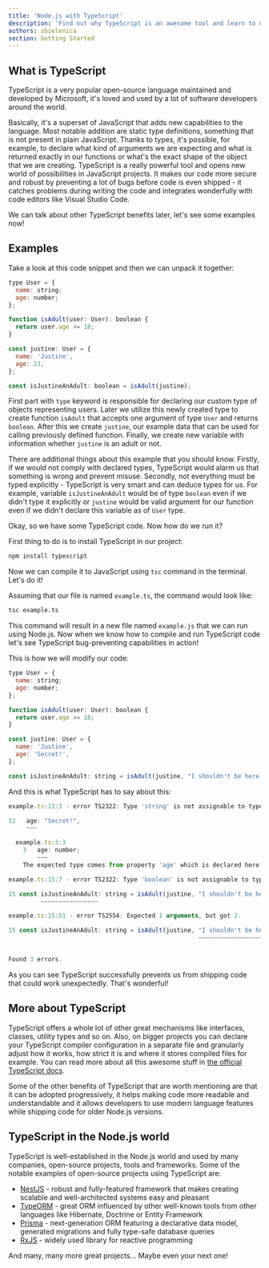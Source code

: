 ```yaml
---
title: 'Node.js with TypeScript'
description: 'Find out why TypeScript is an awesome tool and learn to use it by yourself.'
authors: sbielenica
section: Getting Started
---
```


## What is TypeScript

TypeScript is a very popular open-source language maintained and developed by Microsoft, it's loved and used by a lot of software developers around the world.

Basically, it's a superset of JavaScript that adds new capabilities to the language. Most notable addition are static type definitions, something that is not present in plain JavaScript. Thanks to types, it's possible, for example, to declare what kind of arguments we are expecting and what is returned exactly in our functions or what's the exact shape of the object that we are creating. TypeScript is a really powerful tool and opens new world of possibilities in JavaScript projects. It makes our code more secure and robust by preventing a lot of bugs before code is even shipped - it catches problems during writing the code and integrates wonderfully with code editors like Visual Studio Code.

We can talk about other TypeScript benefits later, let's see some examples now!

## Examples

Take a look at this code snippet and then we can unpack it together:

```js
type User = {
  name: string;
  age: number;
};

function isAdult(user: User): boolean {
  return user.age >= 18;
}

const justine: User = {
  name: 'Justine',
  age: 23,
};

const isJustineAnAdult: boolean = isAdult(justine);
```

First part with `type` keyword is responsible for declaring our custom type of objects representing users. Later we utilize this newly created type to create function `isAdult` that accepts one argument of type `User` and returns `boolean`. After this we create `justine`, our example data that can be used for calling previously defined function. Finally, we create new variable with information whether `justine` is an adult or not.

There are additional things about this example that you should know. Firstly, if we would not comply with declared types, TypeScript would alarm us that something is wrong and prevent misuse. Secondly, not everything must be typed explicitly - TypeScript is very smart and can deduce types for us. For example, variable `isJustineAnAdult` would be of type `boolean` even if we didn't type it explicitly or `justine` would be valid argument for our function even if we didn't declare this variable as of `User` type.

Okay, so we have some TypeScript code. Now how do we run it?

First thing to do is to install TypeScript in our project:

```bash
npm install typescript
```

Now we can compile it to JavaScript using `tsc` command in the terminal. Let's do it!

Assuming that our file is named `example.ts`, the command would look like:

```bash
tsc example.ts
```

This command will result in a new file named `example.js` that we can run using Node.js.
Now when we know how to compile and run TypeScript code let's see TypeScript bug-preventing capabilities in action!

This is how we will modify our code:

```js
type User = {
  name: string;
  age: number;
};

function isAdult(user: User): boolean {
  return user.age >= 18;
}

const justine: User = {
  name: 'Justine',
  age: 'Secret!',
};

const isJustineAnAdult: string = isAdult(justine, "I shouldn't be here!");
```

And this is what TypeScript has to say about this:

```js
example.ts:12:3 - error TS2322: Type 'string' is not assignable to type 'number'.

12   age: "Secret!",
     ~~~

  example.ts:3:3
    3   age: number;
        ~~~
    The expected type comes from property 'age' which is declared here on type 'User'

example.ts:15:7 - error TS2322: Type 'boolean' is not assignable to type 'string'.

15 const isJustineAnAdult: string = isAdult(justine, "I shouldn't be here!");
         ~~~~~~~~~~~~~~~~

example.ts:15:51 - error TS2554: Expected 1 arguments, but got 2.

15 const isJustineAnAdult: string = isAdult(justine, "I shouldn't be here!");
                                                     ~~~~~~~~~~~~~~~~~~~~~~


Found 3 errors.
```

As you can see TypeScript successfully prevents us from shipping code that could work unexpectedly. That's wonderful!

## More about TypeScript

TypeScript offers a whole lot of other great mechanisms like interfaces, classes, utility types and so on. Also, on bigger projects you can declare your TypeScript compiler configuration in a separate file and granularly adjust how it works, how strict it is and where it stores compiled files for example. You can read more about all this awesome stuff in [the official TypeScript docs](https://www.typescriptlang.org/docs).

Some of the other benefits of TypeScript that are worth mentioning are that it can be adopted progressively, it helps making code more readable and understandable and it allows developers to use modern language features while shipping code for older Node.js versions.

## TypeScript in the Node.js world

TypeScript is well-established in the Node.js world and used by many companies, open-source projects, tools and frameworks.
Some of the notable examples of open-source projects using TypeScript are:

* [NestJS](https://nestjs.com/) - robust and fully-featured framework that makes creating scalable and well-architected systems easy and pleasant
* [TypeORM](https://typeorm.io/#/) - great ORM influenced by other well-known tools from other languages like Hibernate, Doctrine or Entity Framework
* [Prisma](https://prisma.io/) - next-generation ORM featuring a declarative data model, generated migrations and fully type-safe database queries
* [RxJS](https://rxjs.dev/) - widely used library for reactive programming

And many, many more great projects... Maybe even your next one!
